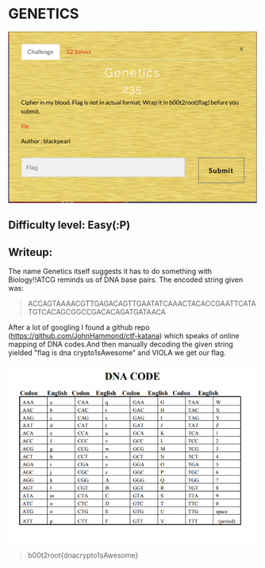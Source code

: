 # GENETICS


![gen](gen.png)

## Difficulty level: Easy(:P)

## Writeup:
  The name Genetics itself suggests it has to do something with Biology!!ATCG reminds us of DNA base pairs.
  The encoded string given was:
  
  > ACCAGTAAAACGTTGAGACAGTTGAATATCAAACTACACCGAATTCATATGTCACAGCGGCCGACACAGATGATAACA
  
  After a lot of googling I found a github repo (https://github.com/JohnHammond/ctf-katana) which speaks of online mapping of
  DNA codes.And then manually decoding the given string yielded "flag is dna crypto1sAwesome" and VIOLA we get our flag.
  
  ![dna](dna.png)
  
  > b00t2root{dnacrypto1sAwesome}
  
  
  
